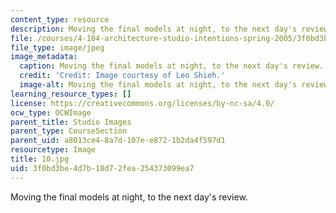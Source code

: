 ```yaml
---
content_type: resource
description: Moving the final models at night, to the next day's review.
file: /courses/4-104-architecture-studio-intentions-spring-2005/3f0bd3be4d7b18d72fea254373099ea7_10.jpg
file_type: image/jpeg
image_metadata:
  caption: Moving the final models at night, to the next day's review.
  credit: 'Credit: Image courtesy of Leo Shieh.'
  image-alt: Moving the final models at night, to the next day's review.
learning_resource_types: []
license: https://creativecommons.org/licenses/by-nc-sa/4.0/
ocw_type: OCWImage
parent_title: Studio Images
parent_type: CourseSection
parent_uid: a8013ce4-8a7d-107e-e872-1b2da4f597d1
resourcetype: Image
title: 10.jpg
uid: 3f0bd3be-4d7b-18d7-2fea-254373099ea7
---
```

Moving the final models at night, to the next day's review.
